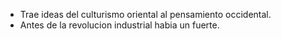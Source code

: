 - Trae ideas del culturismo oriental al pensamiento occidental. 
- Antes de la revolucion industrial habia un fuerte.